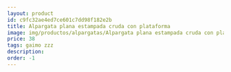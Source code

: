 ```yaml
---
layout: product
id: c9fc32ae4ed7ce601c7dd98f182e2b
title: Alpargata plana estampada cruda con plataforma
image: img/productos/alpargatas/Alpargata plana estampada cruda con plataforma=38=gaimo zzz.webp
price: 38
tags: gaimo zzz
description: 
order: -1
---
```


